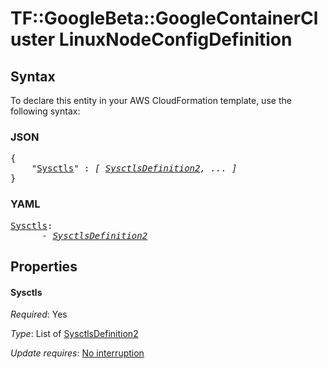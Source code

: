 # TF::GoogleBeta::GoogleContainerCluster LinuxNodeConfigDefinition

## Syntax

To declare this entity in your AWS CloudFormation template, use the following syntax:

### JSON

<pre>
{
    "<a href="#sysctls" title="Sysctls">Sysctls</a>" : <i>[ <a href="sysctlsdefinition2.md">SysctlsDefinition2</a>, ... ]</i>
}
</pre>

### YAML

<pre>
<a href="#sysctls" title="Sysctls">Sysctls</a>: <i>
      - <a href="sysctlsdefinition2.md">SysctlsDefinition2</a></i>
</pre>

## Properties

#### Sysctls

_Required_: Yes

_Type_: List of <a href="sysctlsdefinition2.md">SysctlsDefinition2</a>

_Update requires_: [No interruption](https://docs.aws.amazon.com/AWSCloudFormation/latest/UserGuide/using-cfn-updating-stacks-update-behaviors.html#update-no-interrupt)

